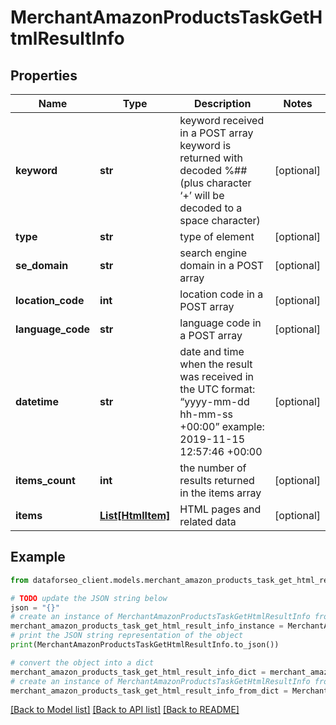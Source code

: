 # MerchantAmazonProductsTaskGetHtmlResultInfo


## Properties

Name | Type | Description | Notes
------------ | ------------- | ------------- | -------------
**keyword** | **str** | keyword received in a POST array keyword is returned with decoded %## (plus character ‘+’ will be decoded to a space character) | [optional] 
**type** | **str** | type of element | [optional] 
**se_domain** | **str** | search engine domain in a POST array | [optional] 
**location_code** | **int** | location code in a POST array | [optional] 
**language_code** | **str** | language code in a POST array | [optional] 
**datetime** | **str** | date and time when the result was received in the UTC format: “yyyy-mm-dd hh-mm-ss +00:00” example: 2019-11-15 12:57:46 +00:00 | [optional] 
**items_count** | **int** | the number of results returned in the items array | [optional] 
**items** | [**List[HtmlItem]**](HtmlItem.md) | HTML pages and related data | [optional] 

## Example

```python
from dataforseo_client.models.merchant_amazon_products_task_get_html_result_info import MerchantAmazonProductsTaskGetHtmlResultInfo

# TODO update the JSON string below
json = "{}"
# create an instance of MerchantAmazonProductsTaskGetHtmlResultInfo from a JSON string
merchant_amazon_products_task_get_html_result_info_instance = MerchantAmazonProductsTaskGetHtmlResultInfo.from_json(json)
# print the JSON string representation of the object
print(MerchantAmazonProductsTaskGetHtmlResultInfo.to_json())

# convert the object into a dict
merchant_amazon_products_task_get_html_result_info_dict = merchant_amazon_products_task_get_html_result_info_instance.to_dict()
# create an instance of MerchantAmazonProductsTaskGetHtmlResultInfo from a dict
merchant_amazon_products_task_get_html_result_info_from_dict = MerchantAmazonProductsTaskGetHtmlResultInfo.from_dict(merchant_amazon_products_task_get_html_result_info_dict)
```
[[Back to Model list]](../README.md#documentation-for-models) [[Back to API list]](../README.md#documentation-for-api-endpoints) [[Back to README]](../README.md)


